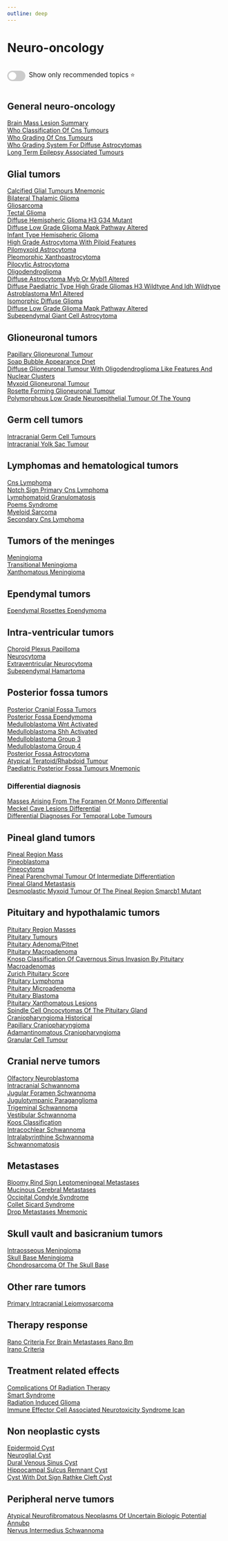 ```yaml
---
outline: deep
---
```

<style>

.star-link-list {
  list-style-type: none !important;
  padding-left: 0 !important;
  margin-left: 0 !important;
}

.switch-container {
  display: flex;
  align-items: center;
  gap: 0.5rem;
  padding: 1rem 0;
  font-size: 0.95rem;
}

.switch {
  position: relative;
  display: inline-block;
  width: 42px;
  height: 24px;
}

.switch input {
  opacity: 0;
  width: 0;
  height: 0;
}

.slider {
  position: absolute;
  cursor: pointer;
  top: 0; left: 0; right: 0; bottom: 0;
  background-color: #ccc;
  border-radius: 24px;
  transition: 0.4s;
}

.slider:before {
  content: "";
  position: absolute;
  height: 18px;
  width: 18px;
  left: 3px;
  bottom: 3px;
  background-color: white;
  border-radius: 50%;
  transition: 0.4s;
}

input:checked + .slider {
  background-color: #42b983;
}

input:checked + .slider:before {
  transform: translateX(18px);
}

</style>

# Neuro-oncology

<div class="switch-container">
  <label class="switch">
    <input type="checkbox" id="toggle-stars">
    <span class="slider"></span>
  </label>
  <span>Show only recommended topics ⭐</span>
</div>

## General neuro-oncology

[Brain Mass Lesion Summary](https://radiopaedia.org/articles/brain-mass-lesion-summary)  
[Who Classification Of Cns Tumours](https://radiopaedia.org/articles/who-classification-of-cns-tumours-1)  
[Who Grading Of Cns Tumours](https://radiopaedia.org/articles/who-grading-of-cns-tumours)  
[Who Grading System For Diffuse Astrocytomas](https://radiopaedia.org/articles/who-grading-system-for-diffuse-astrocytomas)  
[Long Term Epilepsy Associated Tumours](https://radiopaedia.org/articles/long-term-epilepsy-associated-tumours-1)  

## Glial tumors

[Calcified Glial Tumours Mnemonic](https://radiopaedia.org/articles/calcified-glial-tumours-mnemonic)  
[Bilateral Thalamic Glioma](https://radiopaedia.org/articles/bilateral-thalamic-glioma)  
[Gliosarcoma](https://radiopaedia.org/articles/gliosarcoma)  
[Tectal Glioma](https://radiopaedia.org/articles/tectal-glioma)  
[Diffuse Hemispheric Glioma H3 G34 Mutant](https://radiopaedia.org/articles/diffuse-hemispheric-glioma-h3-g34-mutant-1)  
[Diffuse Low Grade Glioma Mapk Pathway Altered](https://radiopaedia.org/articles/diffuse-low-grade-glioma-mapk-pathway-altered-1)  
[Infant Type Hemispheric Glioma](https://radiopaedia.org/articles/infant-type-hemispheric-glioma-1)  
[High Grade Astrocytoma With Piloid Features](https://radiopaedia.org/articles/high-grade-astrocytoma-with-piloid-features-1)  
[Pilomyxoid Astrocytoma](https://radiopaedia.org/articles/pilomyxoid-astrocytoma)  
[Pleomorphic Xanthoastrocytoma](https://radiopaedia.org/articles/pleomorphic-xanthoastrocytoma)  
[Pilocytic Astrocytoma](https://radiopaedia.org/articles/pilocytic-astrocytoma)  
[Oligodendroglioma](https://radiopaedia.org/articles/oligodendroglioma)  
[Diffuse Astrocytoma Myb Or Mybl1 Altered](https://radiopaedia.org/articles/diffuse-astrocytoma-myb-or-mybl1-altered-1)  
[Diffuse Paediatric Type High Grade Gliomas H3 Wildtype And Idh Wildtype](https://radiopaedia.org/articles/diffuse-paediatric-type-high-grade-gliomas-h3-wildtype-and-idh-wildtype)  
[Astroblastoma Mn1 Altered](https://radiopaedia.org/articles/astroblastoma-mn1-altered)  
[Isomorphic Diffuse Glioma](https://radiopaedia.org/articles/isomorphic-diffuse-glioma)  
[Diffuse Low Grade Glioma Mapk Pathway Altered](https://radiopaedia.org/articles/diffuse-low-grade-glioma-mapk-pathway-altered-1)  
[Subependymal Giant Cell Astrocytoma](https://radiopaedia.org/articles/subependymal-giant-cell-astrocytoma)  

## Glioneuronal tumors

[Papillary Glioneuronal Tumour](https://radiopaedia.org/articles/papillary-glioneuronal-tumour)  
[Soap Bubble Appearance Dnet](https://radiopaedia.org/articles/soap-bubble-appearance-dnet)  
[Diffuse Glioneuronal Tumour With Oligodendroglioma Like Features And Nuclear Clusters](https://radiopaedia.org/articles/diffuse-glioneuronal-tumour-with-oligodendroglioma-like-features-and-nuclear-clusters)  
[Myxoid Glioneuronal Tumour](https://radiopaedia.org/articles/myxoid-glioneuronal-tumour)  
[Rosette Forming Glioneuronal Tumour](https://radiopaedia.org/articles/rosette-forming-glioneuronal-tumour-1)  
[Polymorphous Low Grade Neuroepithelial Tumour Of The Young](https://radiopaedia.org/articles/polymorphous-low-grade-neuroepithelial-tumour-of-the-young)  

## Germ cell tumors

[Intracranial Germ Cell Tumours](https://radiopaedia.org/articles/intracranial-germ-cell-tumours)  
[Intracranial Yolk Sac Tumour](https://radiopaedia.org/articles/intracranial-yolk-sac-tumour)  

## Lymphomas and hematological tumors

[Cns Lymphoma](https://radiopaedia.org/articles/cns-lymphoma-1)  
[Notch Sign Primary Cns Lymphoma](https://radiopaedia.org/articles/notch-sign-primary-cns-lymphoma-1)  
[Lymphomatoid Granulomatosis](https://radiopaedia.org/articles/lymphomatoid-granulomatosis)  
[Poems Syndrome](https://radiopaedia.org/articles/poems-syndrome)  
[Myeloid Sarcoma](https://radiopaedia.org/articles/myeloid-sarcoma-1)  
[Secondary Cns Lymphoma](https://radiopaedia.org/articles/secondary-cns-lymphoma)  

## Tumors of the meninges

[Meningioma](https://radiopaedia.org/articles/meningioma)  
[Transitional Meningioma](https://radiopaedia.org/articles/transitional-meningioma)  
[Xanthomatous Meningioma](https://radiopaedia.org/articles/xanthomatous-meningioma)  

## Ependymal tumors

[Ependymal Rosettes Ependymoma](https://radiopaedia.org/articles/ependymal-rosettes-ependymoma)  

## Intra-ventricular tumors

[Choroid Plexus Papilloma](https://radiopaedia.org/articles/choroid-plexus-papilloma-1)  
[Neurocytoma](https://radiopaedia.org/articles/neurocytoma)  
[Extraventricular Neurocytoma](https://radiopaedia.org/articles/extraventricular-neurocytoma-1)  
[Subependymal Hamartoma](https://radiopaedia.org/articles/subependymal-hamartoma)  

## Posterior fossa tumors

[Posterior Cranial Fossa Tumors](https://radiopaedia.org/articles/posterior-cranial-fossa-tumors)  
[Posterior Fossa Ependymoma](https://radiopaedia.org/articles/posterior-fossa-ependymoma)  
[Medulloblastoma Wnt Activated](https://radiopaedia.org/articles/medulloblastoma-wnt-activated)  
[Medulloblastoma Shh Activated](https://radiopaedia.org/articles/medulloblastoma-shh-activated)  
[Medulloblastoma Group 3](https://radiopaedia.org/articles/medulloblastoma-group-3-3)  
[Medulloblastoma Group 4](https://radiopaedia.org/articles/medulloblastoma-group-4-3)  
[Posterior Fossa Astrocytoma](https://radiopaedia.org/articles/posterior-fossa-astrocytoma)  
[Atypical Teratoid/Rhabdoid Tumour](https://radiopaedia.org/articles/atypical-teratoidrhabdoid-tumour)  
[Paediatric Posterior Fossa Tumours Mnemonic](https://radiopaedia.org/articles/paediatric-posterior-fossa-tumours-mnemonic)  

### Differential diagnosis

[Masses Arising From The Foramen Of Monro Differential](https://radiopaedia.org/articles/masses-arising-from-the-foramen-of-monro-differential)  
[Meckel Cave Lesions Differential](https://radiopaedia.org/articles/meckel-cave-lesions-differential)  
[Differential Diagnoses For Temporal Lobe Tumours](https://radiopaedia.org/articles/differential-diagnoses-for-temporal-lobe-tumours)  

## Pineal gland tumors

[Pineal Region Mass](https://radiopaedia.org/articles/pineal-region-mass)  
[Pineoblastoma](https://radiopaedia.org/articles/pineoblastoma)  
[Pineocytoma](https://radiopaedia.org/articles/pineocytoma)  
[Pineal Parenchymal Tumour Of Intermediate Differentiation](https://radiopaedia.org/articles/pineal-parenchymal-tumour-of-intermediate-differentiation)  
[Pineal Gland Metastasis](https://radiopaedia.org/articles/pineal-gland-metastasis-1)  
[Desmoplastic Myxoid Tumour Of The Pineal Region Smarcb1 Mutant](https://radiopaedia.org/articles/desmoplastic-myxoid-tumour-of-the-pineal-region-smarcb1-mutant-1)  

## Pituitary and hypothalamic tumors

[Pituitary Region Masses](https://radiopaedia.org/articles/pituitary-region-masses)  
[Pituitary Tumours](https://radiopaedia.org/articles/pituitary-tumours)  
[Pituitary Adenoma/Pitnet](https://radiopaedia.org/articles/pituitary-adenomapitnet)  
[Pituitary Macroadenoma](https://radiopaedia.org/articles/pituitary-macroadenoma-1)  
[Knosp Classification Of Cavernous Sinus Invasion By Pituitary Macroadenomas](https://radiopaedia.org/articles/knosp-classification-of-cavernous-sinus-invasion-by-pituitary-macroadenomas)  
[Zurich Pituitary Score](https://radiopaedia.org/articles/zurich-pituitary-score)  
[Pituitary Lymphoma](https://radiopaedia.org/articles/pituitary-lymphoma)  
[Pituitary Microadenoma](https://radiopaedia.org/articles/pituitary-microadenoma)  
[Pituitary Blastoma](https://radiopaedia.org/articles/pituitary-blastoma)  
[Pituitary Xanthomatous Lesions](https://radiopaedia.org/articles/pituitary-xanthomatous-lesions)  
[Spindle Cell Oncocytomas Of The Pituitary Gland](https://radiopaedia.org/articles/spindle-cell-oncocytomas-of-the-pituitary-gland)  
[Craniopharyngioma Historical](https://radiopaedia.org/articles/craniopharyngioma-historical)  
[Papillary Craniopharyngioma](https://radiopaedia.org/articles/papillary-craniopharyngioma)  
[Adamantinomatous Craniopharyngioma](https://radiopaedia.org/articles/adamantinomatous-craniopharyngioma)  
[Granular Cell Tumour](https://radiopaedia.org/articles/granular-cell-tumour)  

## Cranial nerve tumors

[Olfactory Neuroblastoma](https://radiopaedia.org/articles/olfactory-neuroblastoma)  
[Intracranial Schwannoma](https://radiopaedia.org/articles/intracranial-schwannoma)  
[Jugular Foramen Schwannoma](https://radiopaedia.org/articles/jugular-foramen-schwannoma)  
[Jugulotympanic Paraganglioma](https://radiopaedia.org/articles/jugulotympanic-paraganglioma-1)  
[Trigeminal Schwannoma](https://radiopaedia.org/articles/trigeminal-schwannoma)  
[Vestibular Schwannoma](https://radiopaedia.org/articles/vestibular-schwannoma)  
[Koos Classification](https://radiopaedia.org/articles/koos-classification-1)  
[Intracochlear Schwannoma](https://radiopaedia.org/articles/intracochlear-schwannoma)  
[Intralabyrinthine Schwannoma](https://radiopaedia.org/articles/intralabyrinthine-schwannoma)  
[Schwannomatosis](https://radiopaedia.org/articles/schwannomatosis)  

## Metastases

[Bloomy Rind Sign Leptomeningeal Metastases](https://radiopaedia.org/articles/bloomy-rind-sign-leptomeningeal-metastases)  
[Mucinous Cerebral Metastases](https://radiopaedia.org/articles/mucinous-cerebral-metastases)  
[Occipital Condyle Syndrome](https://radiopaedia.org/articles/occipital-condyle-syndrome)  
[Collet Sicard Syndrome](https://radiopaedia.org/articles/collet-sicard-syndrome)  
[Drop Metastases Mnemonic](https://radiopaedia.org/articles/drop-metastases-mnemonic)  

## Skull vault and basicranium tumors

[Intraosseous Meningioma](https://radiopaedia.org/articles/intraosseous-meningioma)  
[Skull Base Meningioma](https://radiopaedia.org/articles/skull-base-meningioma)  
[Chondrosarcoma Of The Skull Base](https://radiopaedia.org/articles/chondrosarcoma-of-the-skull-base)  

## Other rare tumors

[Primary Intracranial Leiomyosarcoma](https://radiopaedia.org/articles/primary-intracranial-leiomyosarcoma)  

## Therapy response

[Rano Criteria For Brain Metastases Rano Bm](https://radiopaedia.org/articles/rano-criteria-for-brain-metastases-rano-bm)  
[Irano Criteria](https://radiopaedia.org/articles/irano-criteria)  

## Treatment related effects

[Complications Of Radiation Therapy](https://radiopaedia.org/articles/complications-of-radiation-therapy)  
[Smart Syndrome](https://radiopaedia.org/articles/smart-syndrome)  
[Radiation Induced Glioma](https://radiopaedia.org/articles/radiation-induced-glioma)  
[Immune Effector Cell Associated Neurotoxicity Syndrome Ican](https://radiopaedia.org/articles/immune-effector-cell-associated-neurotoxicity-syndrome-icans)  

## Non neoplastic cysts

[Epidermoid Cyst](https://radiopaedia.org/articles/epidermoid-cyst)  
[Neuroglial Cyst](https://radiopaedia.org/articles/neuroglial-cyst-3)  
[Dural Venous Sinus Cyst](https://radiopaedia.org/articles/dural-venous-sinus-cyst)  
[Hippocampal Sulcus Remnant Cyst](https://radiopaedia.org/articles/hippocampal-sulcus-remnant-cyst)  
[Cyst With Dot Sign Rathke Cleft Cyst](https://radiopaedia.org/articles/cyst-with-dot-sign-rathke-cleft-cyst)  

## Peripheral nerve tumors

[Atypical Neurofibromatous Neoplasms Of Uncertain Biologic Potential Annubp](https://radiopaedia.org/articles/atypical-neurofibromatous-neoplasms-of-uncertain-biologic-potential-annubp)  
[Nervus Intermedius Schwannoma](https://radiopaedia.org/articles/nervus-intermedius-schwannoma)  